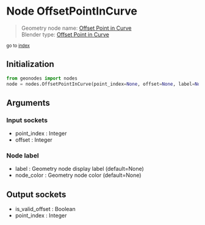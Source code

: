 
# Node OffsetPointInCurve

> Geometry node name: [Offset Point in Curve](https://docs.blender.org/manual/en/latest/modeling/geometry_nodes/curve_topology/offset_point_in_curve.html)<br>
  Blender type: [Offset Point in Curve](https://docs.blender.org/api/current/bpy.types.GeometryNodeOffsetPointInCurve.html)
  
<sub>go to [index](index.md)</sub>

## Initialization

```python
from geonodes import nodes
node = nodes.OffsetPointInCurve(point_index=None, offset=None, label=None, node_color=None)
```



## Arguments


### Input sockets

- point_index : Integer
- offset : Integer

### Node label

- label : Geometry node display label (default=None)
- node_color : Geometry node color (default=None)

## Output sockets

- is_valid_offset : Boolean
- point_index : Integer
